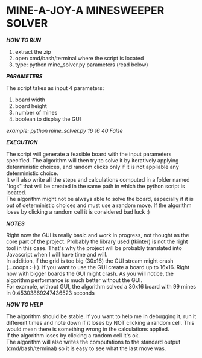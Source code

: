 # **MINE-A-JOY-A MINESWEEPER SOLVER**


***HOW TO RUN***

1) extract the zip
2) open cmd/bash/terminal where the script is located
3) type: python mine_solver.py parameters (read below)

***PARAMETERS***

The script takes as input 4 parameters:
1) board width
2) board height
3) number of mines
4) boolean to display the GUI

*example: python mine_solver.py 16 16 40 False*

***EXECUTION***

The script will generate a feasible board with the input parameters specified. The algorithm will then try to solve it by iteratively applying deterministic choices, and random clicks only if it is not appliable any deterministic choice.<br>
It will also write all the steps and calculations computed in a folder named "logs" that will be created in the same path in which the python script is located.<br>
The algorithm might not be always able to solve the board, especially if it is out of deterministic choices and must use a random move. If the algorithm loses by clicking a random cell it is considered bad luck :)<br>

***NOTES***

Right now the GUI is really basic and work in progress, not thought as the core part of the project. Probably the library used (tkinter) is not the right tool in this case. That's why the project will be probably translated into Javascript when I will have time and will.<br>
In addition, if the grid is too big (30x16) the GUI stream might crash (...ooops :-) ). If you want to use the GUI create a board up to 16x16. Right now with bigger boards the GUI might crash. As you will notice, the algorithm performance is much better without the GUI.<br>
For example, without GUI, the algorithm solved a 30x16 board with 99 mines in 0.45303869247436523 seconds<br>

***HOW TO HELP***

The algorithm should be stable. If you want to help me in debugging it, run it different times and note down if it loses by NOT clicking a random cell. This would mean there is something wrong in the calculations applied.<br>
If the algorithm loses by clicking a random cell it's ok.<br>
The algorithm will also writes the computations to the standard output (cmd/bash/terminal) so it is easy to see what the last move was.<br>
